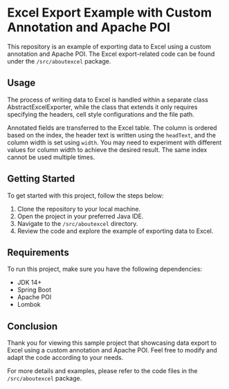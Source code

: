 # Excel Export Example with Custom Annotation and Apache POI

This repository is an example of exporting data to Excel using a custom annotation and Apache POI. The Excel export-related code can be found under the `/src/aboutexcel` package.

## Usage

The process of writing data to Excel is handled within a separate class AbstractExcelExporter, while the class that extends it only requires specifying the headers, cell style configurations and the file path.

Annotated fields are transferred to the Excel table. The column is ordered based on the index, the header text is written using the `headText`, and the column width is set using `width`. You may need to experiment with different values for column width to achieve the desired result.
The same index cannot be used multiple times.

## Getting Started

To get started with this project, follow the steps below:

1. Clone the repository to your local machine.
2. Open the project in your preferred Java IDE.
3. Navigate to the `/src/aboutexcel` directory.
4. Review the code and explore the example of exporting data to Excel.

## Requirements

To run this project, make sure you have the following dependencies:

- JDK 14+
- Spring Boot
- Apache POI
- Lombok

## Conclusion

Thank you for viewing this sample project that showcasing data export to Excel using a custom annotation and Apache POI. Feel free to modify and adapt the code according to your needs.

For more details and examples, please refer to the code files in the `/src/aboutexcel` package.
